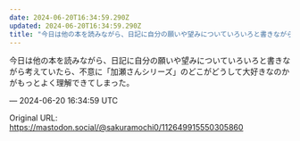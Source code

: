 ```yaml
---
date: 2024-06-20T16:34:59.290Z
updated: 2024-06-20T16:34:59.290Z
title: "今日は他の本を読みながら、日記に自分の願いや望みについていろいろと書きながら考え[...]"
---
```


<p>今日は他の本を読みながら、日記に自分の願いや望みについていろいろと書きながら考えていたら、不意に「加瀬さんシリーズ」のどこがどうして大好きなのかがもっとよく理解できてしまった。</p>

&mdash; 2024-06-20 16:34:59 UTC

Original URL: https://mastodon.social/@sakuramochi0/112649915550305860
